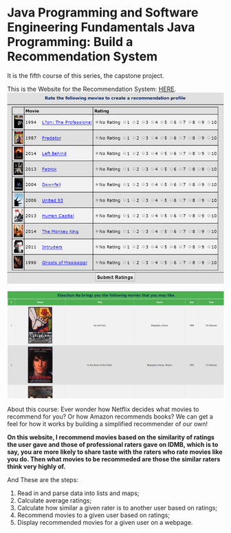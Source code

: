 # Java Programming and Software Engineering Fundamentals Java Programming: Build a Recommendation System
It is the fifth course of this series, the capstone project.
<P></P>
This is the Website for the Recommendation System: <a href="https://www.dukelearntoprogram.com//capstone/recommender.php?id=tfcZSkeWXHVBz2">HERE</a>.
<img src="https://github.com/mxc19912008/readme_pics/raw/master/image/Recommedation 1.png" width="700"> 
<P></P>
<img src="https://github.com/mxc19912008/readme_pics/raw/master/image/Recommendation2.png" width="700">

About this course: Ever wonder how Netflix decides what movies to recommend for you? Or how Amazon recommends books? We can get a feel for how it works by building a simplified recommender of our own!

<b>On this website, I recommend movies based on the similarity of ratings the user gave and those of professional raters gave on IDMB, which is to say, you are more likely to share taste with the raters who rate movies like you do. Then what movies to be recommeded are those the similar raters think very highly of.</b>

<P></P>

And These are the steps:
<P></P>

1. Read in and parse data into lists and maps;
2. Calculate average ratings;
3. Calculate how similar a given rater is to another user based on ratings; 
4. Recommend movies to a given user based on ratings;
5. Display recommended movies for a given user on a webpage.

